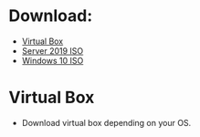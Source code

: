# Download:
* [Virtual Box](https://www.virtualbox.org/wiki/Downloads)
* [Server 2019 ISO](https://www.microsoft.com/en-us/evalcenter/download-windows-server-2019)
* [Windows 10 ISO](https://www.microsoft.com/en-us/software-download/windows10)

# Virtual Box
- Download virtual box depending on your OS.
